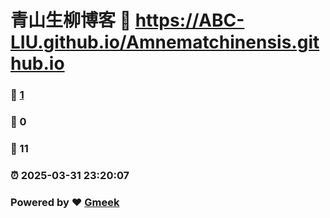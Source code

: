 # 青山生柳博客 :link: https://ABC-LIU.github.io/Amnematchinensis.github.io 
### :page_facing_up: [1](https://ABC-LIU.github.io/Amnematchinensis.github.io/tag.html) 
### :speech_balloon: 0 
### :hibiscus: 11 
### :alarm_clock: 2025-03-31 23:20:07 
### Powered by :heart: [Gmeek](https://github.com/Meekdai/Gmeek)
